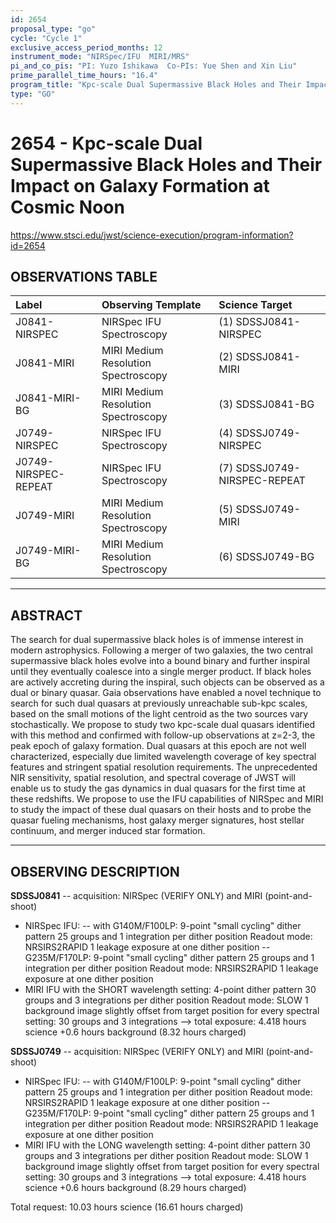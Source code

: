 ```yaml
---
id: 2654
proposal_type: "go"
cycle: "Cycle 1"
exclusive_access_period_months: 12
instrument_mode: "NIRSpec/IFU  MIRI/MRS"
pi_and_co_pis: "PI: Yuzo Ishikawa  Co-PIs: Yue Shen and Xin Liu"
prime_parallel_time_hours: "16.4"
program_title: "Kpc-scale Dual Supermassive Black Holes and Their Impact on Galaxy Formation at Cosmic Noon"
type: "GO"
---
```

# 2654 - Kpc-scale Dual Supermassive Black Holes and Their Impact on Galaxy Formation at Cosmic Noon
https://www.stsci.edu/jwst/science-execution/program-information?id=2654
## OBSERVATIONS TABLE
| Label                      | Observing Template                     | Science Target                   |
| :------------------------- | :------------------------------------- | :------------------------------- |
| J0841-NIRSPEC              | NIRSpec IFU Spectroscopy               | (1) SDSSJ0841-NIRSPEC            |
| J0841-MIRI                 | MIRI Medium Resolution Spectroscopy    | (2) SDSSJ0841-MIRI               |
| J0841-MIRI-BG              | MIRI Medium Resolution Spectroscopy    | (3) SDSSJ0841-BG                 |
| J0749-NIRSPEC              | NIRSpec IFU Spectroscopy               | (4) SDSSJ0749-NIRSPEC            |
| J0749-NIRSPEC-REPEAT       | NIRSpec IFU Spectroscopy               | (7) SDSSJ0749-NIRSPEC-REPEAT     |
| J0749-MIRI                 | MIRI Medium Resolution Spectroscopy    | (5) SDSSJ0749-MIRI               |
| J0749-MIRI-BG              | MIRI Medium Resolution Spectroscopy    | (6) SDSSJ0749-BG                 |

---

## ABSTRACT

The search for dual supermassive black holes is of immense interest in modern astrophysics. Following a merger of two galaxies, the two central supermassive black holes evolve into a bound binary and further inspiral until they eventually coalesce into a single merger product. If black holes are actively accreting during the inspiral, such objects can be observed as a dual or binary quasar. Gaia observations have enabled a novel technique to search for such dual quasars at previously unreachable sub-kpc scales, based on the small motions of the light centroid as the two sources vary stochastically. We propose to study two kpc-scale dual quasars identified with this method and confirmed with follow-up observations at z=2-3, the peak epoch of galaxy formation. Dual quasars at this epoch are not well characterized, especially due limited wavelength coverage of key spectral features and stringent spatial resolution requirements. The unprecedented NIR sensitivity, spatial resolution, and spectral coverage of JWST will enable us to study the gas dynamics in dual quasars for the first time at these redshifts. We propose to use the IFU capabilities of NIRSpec and MIRI to study the impact of these dual quasars on their hosts and to probe the quasar fueling mechanisms, host galaxy merger signatures, host stellar continuum, and merger induced star formation.

---

## OBSERVING DESCRIPTION

**SDSSJ0841** -- acquisition: NIRSpec (VERIFY ONLY) and MIRI (point-and-shoot)
- NIRSpec IFU:
  -- with G140M/F100LP:
     9-point "small cycling" dither pattern
     25 groups and 1 integration per dither position
     Readout mode: NRSIRS2RAPID
     1 leakage exposure at one dither position
  -- G235M/F170LP:
     9-point "small cycling" dither pattern
     25 groups and 1 integration per dither position
     Readout mode: NRSIRS2RAPID
     1 leakage exposure at one dither position
- MIRI IFU with the SHORT wavelength setting:
  4-point dither pattern
  30 groups and 3 integrations per dither position
  Readout mode: SLOW
  1 background image slightly offset from target position for every spectral setting: 30 groups and 3 integrations
  --> total exposure: 4.418 hours science +0.6 hours background (8.32 hours charged)

**SDSSJ0749** -- acquisition: NIRSpec (VERIFY ONLY) and MIRI (point-and-shoot)
- NIRSpec IFU:
  -- with G140M/F100LP:
     9-point "small cycling" dither pattern
     25 groups and 1 integration per dither position
     Readout mode: NRSIRS2RAPID
     1 leakage exposure at one dither position
  -- G235M/F170LP:
     9-point "small cycling" dither pattern
     25 groups and 1 integration per dither position
     Readout mode: NRSIRS2RAPID
     1 leakage exposure at one dither position
- MIRI IFU with the LONG wavelength setting:
  4-point dither pattern
  30 groups and 3 integrations per dither position
  Readout mode: SLOW
  1 background image slightly offset from target position for every spectral setting: 30 groups and 3 integrations
  --> total exposure: 4.418 hours science +0.6 hours background (8.29 hours charged)

Total request: 10.03 hours science (16.61 hours charged)